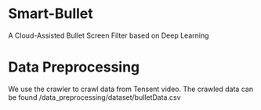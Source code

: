 # Smart-Bullet
A Cloud-Assisted Bullet Screen Filter based on Deep Learning
# Data Preprocessing
We use the crawler to crawl data from Tensent video.
The crawled data can be found /data_preprocessing/dataset/bulletData.csv
